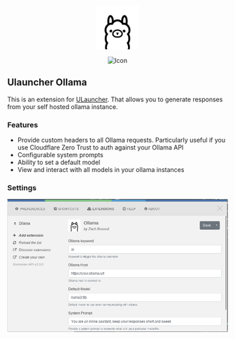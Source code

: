 <p align="center">
  <img style="width: 100px" src="images/ollama.png" alt="Icon" />
</p>

<p align="center">
  <img src="images/demo.gif" alt="Icon" />
</p>

## Ulauncher Ollama ##

This is an extension for [ULauncher](https://ulauncher.io/). That allows you to generate responses from your self hosted ollama instance.

### Features
- Provide custom headers to all Ollama requests. Particularly useful if you use Cloudflare Zero Trust to auth against your Ollama API
- Configurable system prompts
- Ability to set a default model
- View and interact with all models in your ollama instances 

### Settings

<p align="center">
  <img src="images/settings.png" alt="Icon" />
</p>
